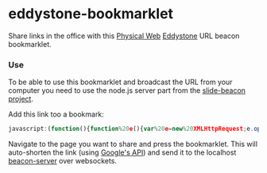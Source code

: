 # eddystone-bookmarklet
Share links in the office with this [Physical Web](http://github.com/google/physical-web) [Eddystone](http://github.com/google/eddystone) URL beacon bookmarklet.

### Use
To be able to use this bookmarklet and broadcast the URL from your computer you need to use the node.js server part from the [slide-beacon project](https://github.com/dermike/slide-beacon).

Add this link too a bookmark:

```javascript
javascript:(function(){function%20e(){var%20e=new%20XMLHttpRequest;e.open(%22POST%22,%22https://www.googleapis.com/urlshortener/v1/url%3Fkey=AIzaSyDdsRcdenBZR8nWqo_Ak58w8vCoASSty1k%22,!0),e.setRequestHeader(%22Content-Type%22,%22application/json%22),e.onreadystatechange=function(){if(4==e.readyState%26%26200==e.status){var%20t=JSON.parse(e.responseText);n.innerHTML+=%22%3Cp%3EShortened%20%22+t.longUrl+%22%20to%20%22+t.id+%22%3C/p%3E%22,ws.send(t.id)}};var%20t=window.location.href;e.send('{%22longUrl%22:%20%22'+t+'%22}')}var%20n=document.getElementById(%22eddystone-bm%22)||document.createElement(%22div%22);n.id||(n.id=%22eddystone-bm%22,n.setAttribute(%22style%22,%22z-index:1999;position:fixed;bottom:0;left:0;right:0;width:100%25;background-color:%23000;color:%23fff;font-size:12px;padding:1em;text-align:center;%22),n.setAttribute(%22onclick%22,%22this.parentNode.removeChild(this)%22),document.body.appendChild(n)),%22undefined%22==typeof%20WebSocket%26%26%22undefined%22!=typeof%20MozWebSocket%26%26(WebSocket=MozWebSocket),ws=new%20WebSocket(%22ws://localhost:1234/%22),ws.onopen=function(t){n.innerHTML+=%22%3Cp%3EConnected%20to%20beacon-server%3C/p%3E%22,e()},ws.onmessage=function(e){n.innerHTML+=%22%3Cp%3E%22+e.data+%22%3C/p%3E%22},ws.onclose=function(e){ws=null,n.innerHTML+=%22%3Cp%3EConnection%20closed%3C/p%3E%22},ws.onerror=function(e){n.innerHTML+=%22%3Cp%3EReceived%20error%3C/p%3E%22}})();
```

Navigate to the page you want to share and press the bookmarklet. This will auto-shorten the link (using [Google's API](https://developers.google.com/url-shortener/)) and send it to the localhost [beacon-server](https://github.com/dermike/slide-beacon) over websockets.